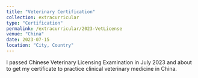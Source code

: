 ```yaml
---
title: "Veterinary Certification"
collection: extracurricular
type: "Certification"
permalink: /extracurricular/2023-VetLicense
venue: "China"
date: 2023-07-15
location: "City, Country"
---
```


I passed Chinese Veterinary Licensing Examination in July 2023 and about to get my certificate to practice clinical veterinary medicine in China. 